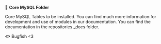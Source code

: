 📁 **Core MySQL Folder**

Core MySQL Tables to be installed. You can find much more information for development and use of modules in our documentation. You can find the documentation in the repositories _docs folder.

🐟 Bugfish <3

